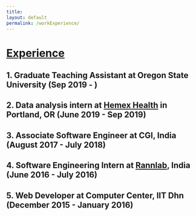 ```yaml
---
title:
layout: default
permalink: /workExperience/
---
```

# <u>Experience</u>

## 1. Graduate Teaching Assistant at Oregon State University (Sep 2019 - )

## 2. Data analysis intern at [Hemex Health](http://hemexhealth.com/) in Portland, OR (June 2019 - Sep 2019)

## 3. Associate Software Engineer at CGI, India (August 2017 - July 2018)

## 4. Software Engineering Intern at [Rannlab](www.rannlab.com), India (June 2016 - July 2016)

## 5. Web Developer at Computer Center, IIT Dhn (December 2015 - January 2016)